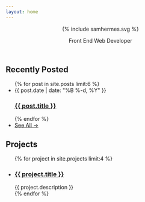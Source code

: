 ```yaml
---
layout: home
---
```

<header class="home-header">
  {% include samhermes.svg %}
  <p>Front End Web Developer</p>
</header>
<div class="post-list">
  <h2>Recently Posted</h2>
  <ul>
  {% for post in site.posts limit:6 %}
    <li>
      <span class="post-meta">{{ post.date | date: "%B %-d, %Y" }}</span>
      <h3><a class="post-link" href="{{ post.url | prepend: site.baseurl }}">{{ post.title }}</a></h3>
    </li>
  {% endfor %}
    <li class="see-all"><a href="/posts"><span>See All &rarr;</span></a></li>
  </ul>
</div>
<div class="project-list">
  <h2>Projects</h2>
  <ul>
  {% for project in site.projects limit:4 %}
    <li>
      <h3><a class="post-link" href="{{ project.project_url | prepend: site.baseurl }}">{{ project.title }}</a></h3>
      <span class="post-meta">{{ project.description }}</span>
    </li>
  {% endfor %}
  </ul>
</div>

